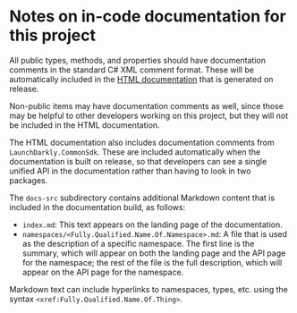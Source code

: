 # Notes on in-code documentation for this project

All public types, methods, and properties should have documentation comments in the standard C# XML comment format. These will be automatically included in the [HTML documentation](https://launchdarkly.github.io/dotnet-client-sdk) that is generated on release.

Non-public items may have documentation comments as well, since those may be helpful to other developers working on this project, but they will not be included in the HTML documentation.

The HTML documentation also includes documentation comments from `LaunchDarkly.CommonSdk`. These are included automatically when the documentation is built on release, so that developers can see a single unified API in the documentation rather than having to look in two packages.

The `docs-src` subdirectory contains additional Markdown content that is included in the documentation build, as follows:

* `index.md`: This text appears on the landing page of the documentation.
* `namespaces/<Fully.Qualified.Name.Of.Namespace>.md`: A file that is used as the description of a specific namespace. The first line is the summary, which will appear on both the landing page and the API page for the namespace; the rest of the file is the full description, which will appear on the API page for the namespace.

Markdown text can include hyperlinks to namespaces, types, etc. using the syntax `<xref:Fully.Qualified.Name.Of.Thing>`.
